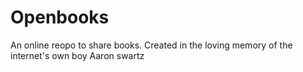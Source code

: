 # Openbooks
An online reopo to share books. Created in the loving memory of the internet's own boy Aaron swartz
